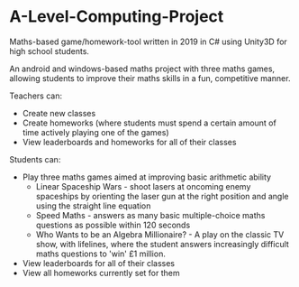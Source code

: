 # A-Level-Computing-Project
Maths-based game/homework-tool written in 2019 in C# using Unity3D for high school students.


An android and windows-based maths project with three maths games, allowing students to improve their maths skills in a fun, competitive manner.

Teachers can:
* Create new classes
* Create homeworks (where students must spend a certain amount of time actively playing one of the games)
* View leaderboards and homeworks for all of their classes

Students can:
* Play three maths games aimed at improving basic arithmetic ability
  * Linear Spaceship Wars - shoot lasers at oncoming enemy spaceships by orienting the laser gun at the right position and angle using the straight line equation
  * Speed Maths - answers as many basic multiple-choice maths questions as possible within 120 seconds
  * Who Wants to be an Algebra Millionaire? - A play on the classic TV show, with lifelines, where the student answers increasingly difficult maths questions to 'win' £1 million.
* View leaderboards for all of their classes
* View all homeworks currently set for them
